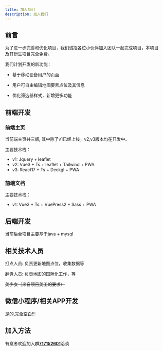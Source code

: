 ```yaml
---
title: 加入我们
description: 加入我们
---
```


## 前言

为了进一步完善和优化项目，我们诚招各位小伙伴加入团队一起完成项目，本项目及其衍生项目完全免费。

我们计划开发的新功能：

* 基于移动设备用户的页面

* 用户可自由编辑地图要素点位及其信息

* 优化筛选器样式，新增更多功能

## 前端开发

### 前端主页

当前端主页共三版, 其中除了v1已经上线。v2,v3版本均在开发中。

主要技术栈：

* v1: Jquery + leaflet
* v2: Vue3 + Ts + leaflet + Tailwind + PWA
* v3: React17 + Ts + Deckgl + PWA

### 前端文档

主要技术栈：

* v1: Vue3 + Ts + VuePress2 + Sass + PWA

## 后端开发

当前后台项目主要基于java + mysql

## 相关技术人员

打点人员: 负责更新地图点位，收集数据等

翻译人员: 负责地图的国际化工作，等

~~美少女（来自项目美工的要求）~~

## 微信小程序/相关APP开发

是的,完全空白!!!

## 加入方法

有意者欢迎加入群[**717152601**](https://qm.qq.com/cgi-bin/qm/qr?k=jkbGpnEQlZ-1J2W0_RpWJXDkqD49Z-8N&jump_from=webapi "地图开发审核群")洽谈

